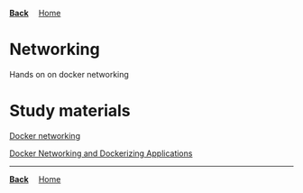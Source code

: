 **[Back](../README.md)**
&emsp;[Home](/README.md)

# Networking

Hands on on docker networking

# Study materials

[Docker networking](https://capgemini.udemy.com/course/learn-docker/learn/lecture/7894034#overview)

[Docker Networking and Dockerizing Applications](https://capgemini.udemy.com/course/docker-tutorial/learn/lecture/16396228#overview)

---
**[Back](../README.md)**
&emsp;[Home](/README.md)
